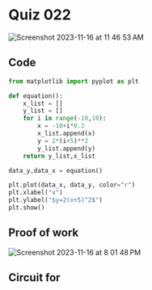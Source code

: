 # Quiz 022
<img width="max" alt="Screenshot 2023-11-16 at 11 46 53 AM" src="https://github.com/hasmhib/unit2-2024/assets/142870448/ec778b68-ca93-43b6-b9ea-eeebeff49a0b">


## Code

```py
from matplotlib import pyplot as plt

def equation():
    x_list = []
    y_list = []
    for i in range(-10,10):
        x = -10+i*0.2
        x_list.append(x)
        y = 2*(i+5)**2
        y_list.append(y)
    return y_list,x_list

data_y,data_x = equation()

plt.plot(data_x, data_y, color="r")
plt.xlabel("x")
plt.ylabel("$y=2(x+5)^2$")
plt.show()
```

## Proof of work
<img width="max" alt="Screenshot 2023-11-16 at 8 01 48 PM" src="https://github.com/hasmhib/unit2-2024/assets/142870448/4c4dd971-9bcb-4ba0-9d19-1e6f1cd51e77">

## Circuit for
